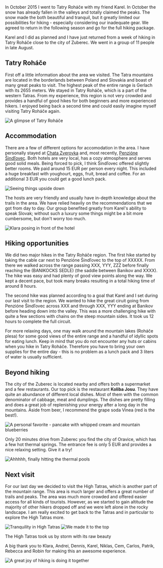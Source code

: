 In October 2015 I went to Tatry Roháče with my friend Karel. In October the snow has already fallen in the valleys and totally claimed the peaks. The snow made the both beautiful and tranquil, but it greatly limited our possibilities for hiking - especially considering our inadequate gear. We agreed to return in the following season and go for the full hiking package.

Karel and I did as planned and I have just returned from a week of hiking in Tatry Roháče close to the city of Zuberec. We went in a group of 11 people in late August.

<div id="map1" data-lat="49.2572905" data-lng="19.6321944" data-zoom="5" data-type="streets">
  <div data-lat="49.260516" data-lng="19.614379" data-label="Zuberec"></div>
</div>

## Tatry Roháče
First off a little information about the area we visited. The Tatra mountains are located in the borderlands between Poland and Slovakia and boast of many great peaks to visit. The highest peak of the entire range is Gerlach with its 2655 meters. We stayed in Tatry Roháče, which is a part of the western Tatras. From my experience, this region is not very crowded and provides a handful of good hikes for both beginners and more experienced hikers. I enjoyed being back a second time and could easily imagine myself visiting Tatry Roháče again.

<div class="media wide">
  <img class="media__image" data-src="view.jpg" title="A glimpse of Tatry Roháče">
</div>

## Accommodation
There are a few of different options for accomodation in the area. I have personally stayed at [Chata Zverovka](http://www.chatazverovka.sk/) and, most recently, [Penzióne Šindľovec](http://www.sindlovec.sk/). Both hotels are very local, has a cozy atmosphere and serves good solid meals. Being forced to pick, I think Šindľovec offered slightly better rooms. We paid around 15 EUR per person every night. This included a huge breakfast with youghourt, eggs, fruit, bread and coffee. For an additional 3 EUR you could get a good lunch pack.

<div class="media">
  <img class="media__image" data-src="upside-down.jpg" title="Seeing things upside down">
</div>


The hosts are very friendly and usually have in-depth knowledge about the trails in the area. We have relied heavily on the recommendations that we got from day to day. Our group benefited greatly from Karel's ability to speak Slovak; without such a luxury some things might be a bit more cumbersome, but don't worry too much.

<div class="media">
  <img class="media__image" data-src="hotel.jpg" title="Klara posing in front of the hotel">
</div>

## Hiking opportunities
We did two major hikes in the Tatry Roháče region. The first hike started by taking the cable car next to Penzióne Šindľovec to the top of XXXXX. From there we walked across the range passing XXX, YYY, ZZZ before finally reaching the (BANIKOCKS SEDLE) (the saddle between Banikov and XXXX). The hike was easy and had plenty of good view points along the way. We kept a decent pace, but took many breaks resulting in a total hiking time of around 8 hours.

The second hike was planned according to a goal that Karel and I set during our last visit to the region. We wanted to hike the great ciruit going from Penzióne Šindľovec across XXX and through XXX, YYY ending at Banikov before heading down into the valley. This was a more challenging hike with quite a few sections with chains on the steep mountain sides. It took us 12 hours to complete the full circuit.

For more relaxing days, one may walk around the mountain lakes (Roháče plesa) for some good views of the entire range and a handful of idyllic spots for eating lunch. Keep in mind that you do not encounter any huts or cabins when you hike in Tatry Roháče. Therefore you have to bring your own supplies for the entire day - this is no problem as a lunch pack and 3 liters of water is usually sufficient.

## Beyond hiking
The city of the Zuberec is located nearby and offers both a supermarket and a few restaurants. Our top pick is the restaurant **Koliba Josu**. They have quite an abundance of different local dishes. Most of them with the common denominator of cabbage, meat and dumplings. The dishes are pretty filling and does a great job of replenishing your energy after a long day in the mountains. Aside from beer, I recommend the grape soda Vinea (red is the best!).

<div class="media">
  <img class="media__image" data-src="pancake.jpg" title="A personal favorite - pancake with whipped cream and mountain blueberries">
</div>

Only 20 minutes drive from Zuberec you find the city of Oravice, which has a few hot thermal springs. The entrance fee is only 5 EUR and provides a nice relaxing setting. Give it a try!

<div class="media">
  <img class="media__image" data-src="thermal.jpg" title="Ahhhhh, finally hitting the thermal pools">
</div>

## Next visit
For our last day we decided to visit the High Tatras, which is another part of the mountain range. This area is much larger and offers a great number of trails and peaks. The area was much more crowded and offered easier access for all kinds of tourists. However, as we started to gain altitude the majority of other hikers dropped off and we were left alone in the rocky landscape. I am really excited to get back to the Tatras and in particular to explore the High Tatras more.

<div class="media group">
  <img class="media__image" data-src="high-tatras.jpg" title="Tranquility in High Tatras">
  <img class="media__image" data-src="top-of-high-tatras.jpg" title="We made it to the top">
  <p class="media__caption">The High Tatras took us by storm with its raw beauty</p>
</div>

A big thank you to Klara, Andrei, Dennis, Karel, Niklas, Cem, Carlos, Patrik, Rebecca and Robin for making this an awesome experience.

<div class="media">
  <img class="media__image" data-src="together.jpg" title="A great joy of hiking is doing it together">
</div>
